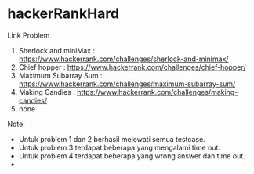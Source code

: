 # hackerRankHard

Link Problem
1. Sherlock and miniMax : https://www.hackerrank.com/challenges/sherlock-and-minimax/
2. Chief hopper : https://www.hackerrank.com/challenges/chief-hopper/
3. Maximum Subarray Sum : https://www.hackerrank.com/challenges/maximum-subarray-sum/
4. Making Candies : https://www.hackerrank.com/challenges/making-candies/
5. none

Note:
- Untuk problem 1 dan 2 berhasil melewati semua testcase.
- Untuk problem 3 terdapat beberapa yang mengalami time out.
- Untuk problem 4 terdapat beberapa yang wrong answer dan time out.
- 
